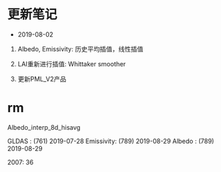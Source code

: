 # 更新笔记

* 2019-08-02

1. Albedo, Emissivity: 历史平均插值，线性插值

2. LAI重新进行插值: Whittaker smoother

3. 更新PML_V2产品

# rm 

 Albedo_interp_8d_hisavg
 
 GLDAS     : (761) 2019-07-28
 Emissivity: (789) 2019-08-29
 Albedo    : (789) 2019-08-29

2007: 36
